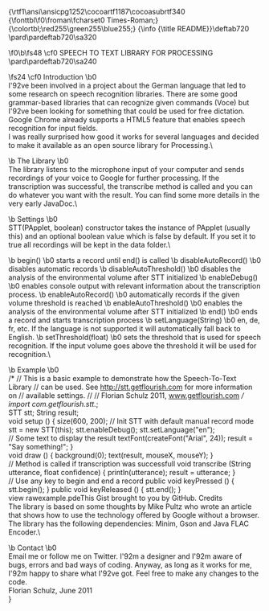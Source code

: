 {\rtf1\ansi\ansicpg1252\cocoartf1187\cocoasubrtf340
{\fonttbl\f0\froman\fcharset0 Times-Roman;}
{\colortbl;\red255\green255\blue255;}
{\info
{\title README}}\deftab720
\pard\pardeftab720\sa320

\f0\b\fs48 \cf0 SPEECH TO TEXT LIBRARY FOR PROCESSING\
\pard\pardeftab720\sa240

\fs24 \cf0 Introduction
\b0 \
I\'92ve been involved in a project about the German language that led to some research on speech recognition libraries. There are some good grammar-based libraries that can recognize given commands (Voce) but I\'92ve been looking for something that could be used for free dictation. Google Chrome already supports a HTML5 feature that enables speech recognition for input fields.\
I was really surprised how good it works for several languages and decided to make it available as an open source library for Processing.\

\b The Library
\b0 \
The library listens to the microphone input of your computer and sends recordings of your voice to Google for further processing. If the transcription was successful, the transcribe method is called and you can do whatever you want with the result. You can find some more details in the very early JavaDoc.\

\b Settings
\b0 \
STT(PApplet, boolean) constructor takes the instance of PApplet (usually this) and an optional boolean value which is false by default. If you set it to true all recordings will be kept in the data folder.\

\b begin()
\b0  starts a record until end() is called 
\b disableAutoRecord()
\b0  disables automatic records 
\b disableAutoThreshold()
\b0  disables the analysis of the environmental volume after STT initialized 
\b enableDebug()
\b0  enables console output with relevant information about the transcription process. 
\b enableAutoRecord()
\b0  automatically records if the given volume threshold is reached 
\b enableAutoThreshold()
\b0  enables the analysis of the environmental volume after STT initialized 
\b end()
\b0  ends a record and starts transcription process 
\b setLanguage(String)
\b0  en, de, fr, etc. If the language is not supported it will automatically fall back to English. 
\b setThreshold(float)
\b0  sets the threshold that is used for speech recognition. If the input volume goes above the threshold it will be used for recognition.\

\b Example
\b0 \
/* // This is a basic example to demonstrate how the Speech-To-Text Library // can be used. See http://stt.getflourish.com for more information on // available settings. // // Florian Schulz 2011, www.getflourish.com */\
import com.getflourish.stt.*;\
STT stt; String result;\
void setup () \{ size(600, 200); // Init STT with default manual record mode stt = new STT(this); stt.enableDebug(); stt.setLanguage("en");\
// Some text to display the result textFont(createFont("Arial", 24)); result = "Say something!"; \}\
void draw () \{ background(0); text(result, mouseX, mouseY); \}\
// Method is called if transcription was successfull void transcribe (String utterance, float confidence) \{ println(utterance); result = utterance; \}\
// Use any key to begin and end a record public void keyPressed () \{ stt.begin(); \} public void keyReleased () \{ stt.end(); \}\
view rawexample.pdeThis Gist brought to you by GitHub. Credits\
The library is based on some thoughts by Mike Pultz who wrote an article that shows how to use the technology offered by Google without a browser. The library has the following dependencies: Minim, Gson and Java FLAC Encoder.\

\b Contact
\b0 \
Email me or follow me on Twitter. I\'92m a designer and I\'92m aware of bugs, errors and bad ways of coding. Anyway, as long as it works for me, I\'92m happy to share what I\'92ve got. Feel free to make any changes to the code.\
Florian Schulz, June 2011\
}